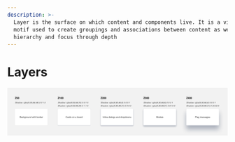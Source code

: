 ```yaml
---
description: >-
  Layer is the surface on which content and components live. It is a visual
  motif used to create groupings and associations between content as well as
  hierarchy and focus through depth
---
```


# Layers

![](../.gitbook/assets/depths.png)




